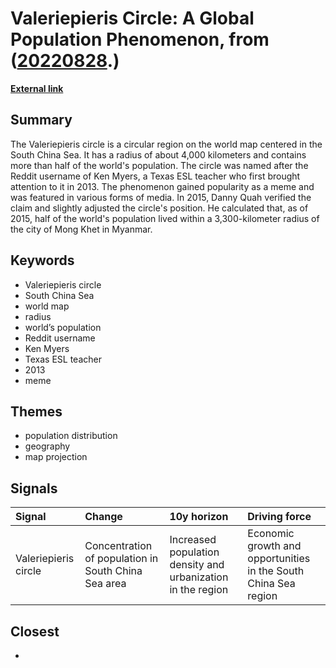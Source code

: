 # __Valeriepieris Circle: A Global Population Phenomenon__, from ([20220828](https://kghosh.substack.com/p/20220828).)

__[External link](https://en.wikipedia.org/wiki/Valeriepieris_circle)__



## Summary

The Valeriepieris circle is a circular region on the world map centered in the South China Sea. It has a radius of about 4,000 kilometers and contains more than half of the world's population. The circle was named after the Reddit username of Ken Myers, a Texas ESL teacher who first brought attention to it in 2013. The phenomenon gained popularity as a meme and was featured in various forms of media. In 2015, Danny Quah verified the claim and slightly adjusted the circle's position. He calculated that, as of 2015, half of the world's population lived within a 3,300-kilometer radius of the city of Mong Khet in Myanmar.

## Keywords

* Valeriepieris circle
* South China Sea
* world map
* radius
* world’s population
* Reddit username
* Ken Myers
* Texas ESL teacher
* 2013
* meme

## Themes

* population distribution
* geography
* map projection

## Signals

| Signal               | Change                                              | 10y horizon                                                 | Driving force                                                   |
|:---------------------|:----------------------------------------------------|:------------------------------------------------------------|:----------------------------------------------------------------|
| Valeriepieris circle | Concentration of population in South China Sea area | Increased population density and urbanization in the region | Economic growth and opportunities in the South China Sea region |

## Closest

* 